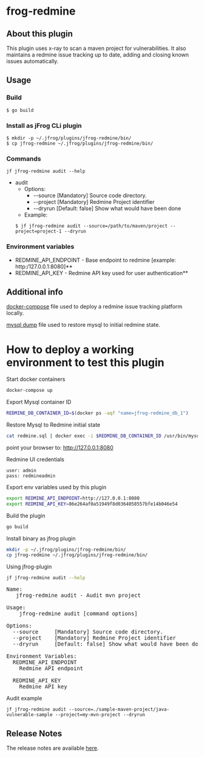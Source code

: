 # frog-redmine

## About this plugin
This plugin uses x-ray to scan a maven project for vulnerabilities.
It also maintains a redmine issue tracking up to date, adding and closing known issues automatically.

## Usage

### Build
```
$ go build
```

### Install as jFrog CLi plugin
```
$ mkdir -p ~/.jfrog/plugins/jfrog-redmine/bin/
$ cp jfrog-redmine ~/.jfrog/plugins/jfrog-redmine/bin/
```

### Commands
```
jf jfrog-redmine audit --help
```

* audit
    - Options:
      - --source     [Mandatory] Source code directory.
      - --project    [Mandatory] Redmine Project identifier
      - --dryrun     [Default: false] Show what would have been done
    - Example:
    ```
  $ jf jfrog-redmine audit --source=/path/to/maven/project --project=project-1 --dryrun

  ```

### Environment variables
* REDMINE_API_ENDPOINT - Base endpoint to redmine [example: http:/127.0.0.1:8080]**
* REDMINE_API_KEY - Redmine API key used for user authentication**

## Additional info

[docker-compose](docker-compose.yml) file used to deploy a redmine issue tracking platform locally.

[mysql dump](redmine.sql) file used to restore mysql to initial redmine state.


# How to deploy a working environment to test this plugin

Start docker containers
```bash
docker-compose up
```

Export Mysql container ID
```bash
REDMINE_DB_CONTAINER_ID=$(docker ps -aqf "name=jfrog-redmine_db_1")
```

Restore Mysql to Redmine initial state
```bash
cat redmine.sql | docker exec -i $REDMINE_DB_CONTAINER_ID /usr/bin/mysql -u root --password=mysqlpwd redmine
```

point your browser to: http://127.0.0.1:8080

Redmine UI credentials
```text
user: admin
pass: redmineadmin
```

Export env variables used by this plugin
```bash
export REDMINE_API_ENDPOINT=http://127.0.0.1:8080
export REDMINE_API_KEY=86e264af0a51949f8d0364058557bfe14b046e54
```

Build the plugin
```bash
go build
```

Install binary as jfrog plugin
```bash
mkdir -p ~/.jfrog/plugins/jfrog-redmine/bin/
cp jfrog-redmine ~/.jfrog/plugins/jfrog-redmine/bin/
```

Using jfrog-plugin
```bash
jf jfrog-redmine audit --help
```

<pre>
Name:
   jfrog-redmine audit - Audit mvn project

Usage:
    jfrog-redmine audit [command options]

Options:
  --source     [Mandatory] Source code directory.
  --project    [Mandatory] Redmine Project identifier
  --dryrun     [Default: false] Show what would have been done

Environment Variables:
  REDMINE_API_ENDPOINT
    Redmine API endpoint

  REDMINE_API_KEY
    Redmine API key
</pre>

Audit example
```
jf jfrog-redmine audit --source=./sample-maven-project/java-vulnerable-sample --project=my-mvn-project --dryrun
```


## Release Notes
The release notes are available [here](RELEASE.md).
